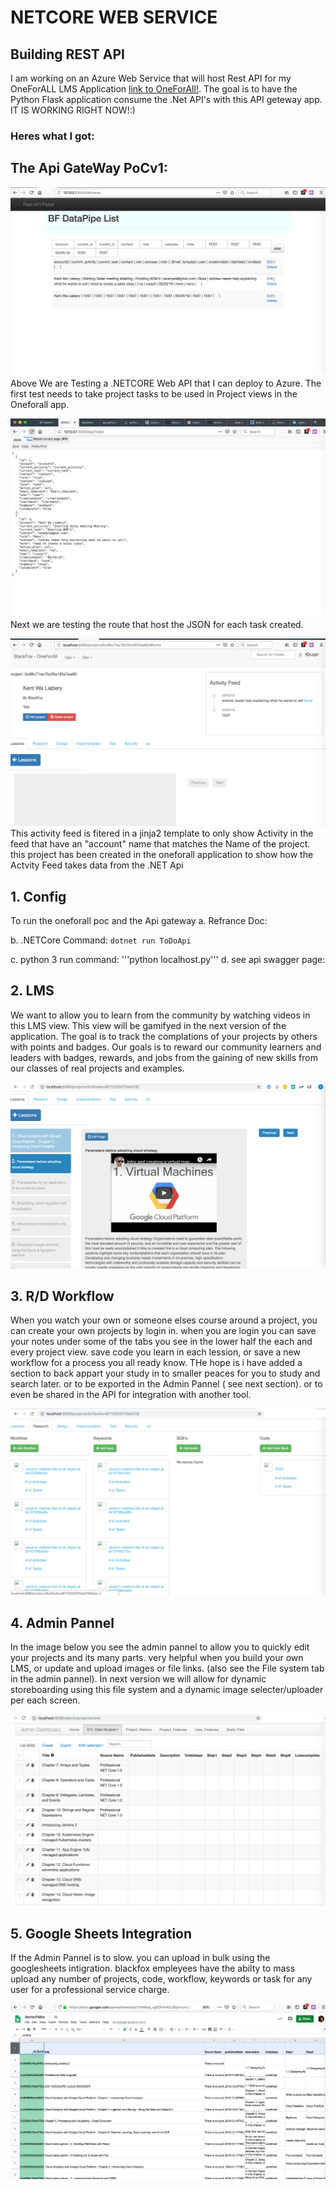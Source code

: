 # NETCORE WEB SERVICE

## Building REST API

I am working on an Azure Web Service that will host Rest API for my OneForALL LMS Application [link to OneForAll!](https://github.com/BlackFoxgamingstudio/OneForAll). The goal is to have the Python Flask application consume the .Net API's with this API geteway app. IT IS WORKING RIGHT NOW!:)

### Heres what I got:

## The Api GateWay PoCv1:

![Image of PoC test1](https://raw.githubusercontent.com/BlackFoxgamingstudio/NETCORE/master/test1.png)
Above We are Testing a .NETCORE Web API that I can deploy to Azure. The first test needs to take project tasks to be used in Project views in the Oneforall app. 

![Image of PoC test2](https://raw.githubusercontent.com/BlackFoxgamingstudio/NETCORE/master/test2.png)
Next we are testing the route that host the JSON for each task created.

![Image of PoC test3](https://raw.githubusercontent.com/BlackFoxgamingstudio/NETCORE/master/test3.png)
This activity feed is fitered in a jinja2 template to only show Activity in the feed that have an "account" name that matches the Name of the project. this project has been created in the oneforall application to show how the Actvity Feed takes data from the .NET Api


## 1. Config
To run the oneforall poc and the Api gateway
  a.  Refrance Doc:
   
  b. .NETCore Command:
         ```dotnet run ToDoApi```
   
  c. python 3 run command:
          '''python localhost.py'''
  d. see api swagger page:
  
## 2. LMS
We want to allow you to learn from the community by watching videos in this LMS view. This view will be gamifyed in the next version of the application. The goal is to track the complations of your projects by others with points and badges. Our goals is to reward our community learners and leaders with badges, rewards, and jobs from the gaining of new skills from our classes of real projects and examples.

![Image of Project based LMS](https://raw.githubusercontent.com/BlackFoxgamingstudio/NETCORE/master/lmstest4.png)
## 3. R/D Workflow
When you watch your own or someone elses course around a project, you can create your own projects by login in. when you are login you can save your notes under some of the tabs you see in the lower half the each and every project view. save code you learn in each lession, or save a new workflow for a process you all ready know. THe hope is i have added a section to back appart your study in to smaller peaces for you to study and search later. or to be exported in the Admin Pannel ( see next section). or to even be shared in the API for integration with another tool.


![Image of users Workflow](https://raw.githubusercontent.com/BlackFoxgamingstudio/NETCORE/master/RDstudytest5.png)
## 4. Admin Pannel
In the image below you see the admin pannel to allow you to quickly edit your projects and its many parts. very helpful when you build your own LMS, or update and upload images or file links. (also see the File system tab in the admin pannel). In next version we will allow for dynamic storeboarding using this file system and a dynamic image selecter/uploader per each screen. 

![Image of PoC export and update classes and projects](https://raw.githubusercontent.com/BlackFoxgamingstudio/NETCORE/master/Admin_Pannel.png)
## 5. Google Sheets Integration
If the Admin Pannel is to slow. you can upload in bulk using the googlesheets intigration. blackfox empleyees have the abilty to mass upload any number of projects, code, workflow, keywords or task for any user for a professional service charge.

![Image of PoC export and update classes and projects](https://raw.githubusercontent.com/BlackFoxgamingstudio/NETCORE/master/GoglesheetsIntegration.png)

